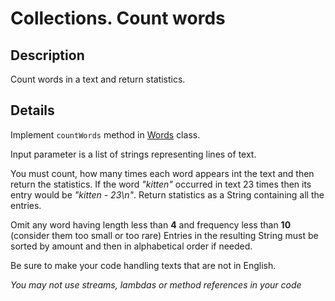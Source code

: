 # Collections. Count words

## Description
Count words in a text and return statistics.

## Details
Implement `countWords` method in [Words](src/main/java/com/epam/rd/autotasks/Words.java) class.

Input parameter is a list of strings representing lines of text.

You must count, how many times each word appears int the text and then return the statistics. 
If the word *"kitten"* occurred in text 23 times then its entry would be *"kitten - 23\n"*.
Return statistics as a String containing all the entries.

Omit any word having length less than **4** and frequency less than **10** (consider them too small or too rare)
Entries in the resulting String must be sorted by amount and then in alphabetical order if needed.

Be sure to make your code handling texts that are not in English.

*You may not use streams, lambdas or method references in your code*